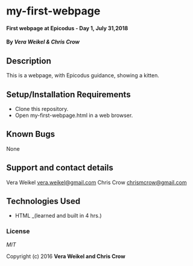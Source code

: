 # my-first-webpage

#### First webpage at Epicodus - Day 1, July 31,2018

#### By _**Vera Weikel & Chris Crow**_

## Description

This is a webpage, with Epicodus guidance, showing a kitten.

## Setup/Installation Requirements

* Clone this repository.
* Open my-first-webpage.html in a web browser.

## Known Bugs
None

## Support and contact details
Vera Weikel vera.weikel@gmail.com
Chris Crow chrismcrow@gmail.com

## Technologies Used
* HTML _(learned and built in 4 hrs.)

### License

*MIT*

Copyright (c) 2016 **Vera Weikel and Chris Crow**
